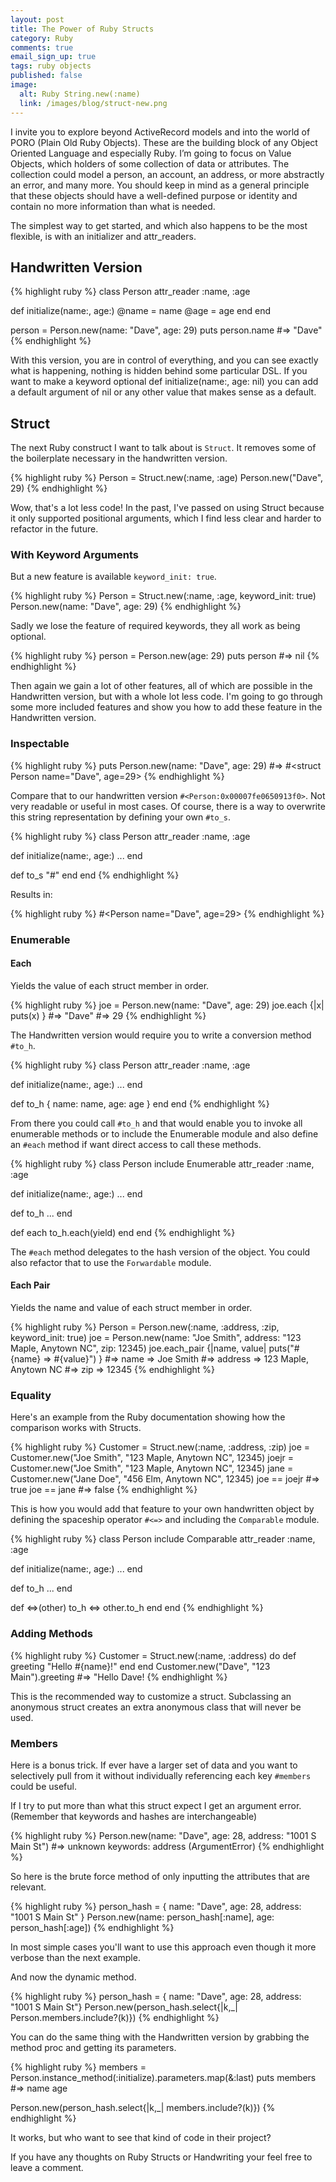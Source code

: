 ```yaml
---
layout: post
title: The Power of Ruby Structs
category: Ruby
comments: true
email_sign_up: true
tags: ruby objects
published: false
image:
  alt: Ruby String.new(:name)
  link: /images/blog/struct-new.png
---
```


I invite you to explore beyond ActiveRecord models and into the world of PORO (Plain Old Ruby Objects). These are the building block of any Object Oriented Language and especially Ruby. I’m going to focus on Value Objects, which holders of some collection of data or attributes. The collection could model a person, an account, an address, or more abstractly an error, and many more. You should keep in mind as a general principle that these objects should have a well-defined purpose or identity and contain no more information than what is needed.

The simplest way to get started, and which also happens to be the most flexible, is with an initializer and attr_readers.

## Handwritten Version

{% highlight ruby %}
class Person
  attr_reader :name, :age

  def initialize(name:, age:)
    @name = name
    @age  = age
  end
end

person = Person.new(name: "Dave", age: 29)
puts person.name
#=> "Dave"
{% endhighlight %}

With this version, you are in control of everything, and you can see exactly what is happening, nothing is hidden behind some particular DSL. If you want to make a keyword optional def initialize(name:, age: nil) you can add a default argument of nil or any other value that makes sense as a default.

## Struct

The next Ruby construct I want to talk about is `Struct`. It removes some of the boilerplate necessary in the handwritten version. 

{% highlight ruby %}
Person = Struct.new(:name, :age)
Person.new("Dave", 29)
{% endhighlight %}

Wow, that's a lot less code! In the past, I've passed on using Struct because it only supported positional arguments, which I find less clear and harder to refactor in the future.

### With Keyword Arguments

But a new feature is available `keyword_init: true`.

{% highlight ruby %}
Person = Struct.new(:name, :age, keyword_init: true)
Person.new(name: "Dave", age: 29)
{% endhighlight %}

Sadly we lose the feature of required keywords, they all work as being optional.

{% highlight ruby %}
person = Person.new(age: 29)
puts person
#=> nil
{% endhighlight %}

Then again we gain a lot of other features, all of which are possible in the Handwritten version, but with a whole lot less code. I'm going to go through some more included features and show you how to add these feature in the Handwritten version.

### Inspectable
{% highlight ruby %}
puts Person.new(name: "Dave", age: 29)
#=> #<struct Person name="Dave", age=29>
{% endhighlight %}

Compare that to our handwritten version `#<Person:0x00007fe0650913f0>`. Not very readable or useful in most cases. Of course, there is a way to overwrite this string representation by defining your own `#to_s`.

{% highlight ruby %}
class Person
  attr_reader :name, :age

  def initialize(name:, age:) ... end
  
  def to_s
    "#<Person name=#{name.inspect}, age=#{age.inspect}>"
  end
end
{% endhighlight %}

Results in:

{% highlight ruby %}
#<Person name="Dave", age=29>
{% endhighlight %}

### Enumerable

#### Each

Yields the value of each struct member in order.

{% highlight ruby %}
joe = Person.new(name: "Dave", age: 29)
joe.each {|x| puts(x) }
#=> "Dave"
#=> 29
{% endhighlight %}

The Handwritten version would require you to write a conversion method `#to_h`. 

{% highlight ruby %}
class Person
  attr_reader :name, :age

  def initialize(name:, age:) ... end
  
  def to_h
    { name: name, age: age }
  end
end
{% endhighlight %}

From there you could call `#to_h` and that would enable you to invoke all enumerable methods or to include the Enumerable module and also define an `#each` method if want direct access to call these methods.

{% highlight ruby %}
class Person
  include Enumerable
  attr_reader :name, :age

  def initialize(name:, age:) ... end
  
  def to_h ... end
  
  def each
    to_h.each(yield)
  end
end
{% endhighlight %}

The `#each` method delegates to the hash version of the object. You could also refactor that to use the `Forwardable` module. 

#### Each Pair

Yields the name and value of each struct member in order.

{% highlight ruby %}
Person = Person.new(:name, :address, :zip, keyword_init: true)
joe = Person.new(name: "Joe Smith", address: "123 Maple, Anytown NC", zip: 12345)
joe.each_pair {|name, value| puts("#{name} => #{value}") }
#=> name => Joe Smith
#=> address => 123 Maple, Anytown NC
#=> zip => 12345
{% endhighlight %}

### Equality


Here's an example from the Ruby documentation showing how the comparison works with Structs.

{% highlight ruby %}
Customer = Struct.new(:name, :address, :zip)
joe   = Customer.new("Joe Smith", "123 Maple, Anytown NC", 12345)
joejr = Customer.new("Joe Smith", "123 Maple, Anytown NC", 12345)
jane  = Customer.new("Jane Doe", "456 Elm, Anytown NC", 12345)
joe == joejr   #=> true
joe == jane    #=> false
{% endhighlight %}

This is how you would add that feature to your own handwritten object by defining the spaceship operator `#<=>` and including the `Comparable` module.

{% highlight ruby %}
class Person
  include Comparable
  attr_reader :name, :age

  def initialize(name:, age:) ... end
  
  def to_h ... end
  
  def <=>(other)
    to_h <=> other.to_h
  end
end
{% endhighlight %}

### Adding Methods
{% highlight ruby %}
Customer = Struct.new(:name, :address) do
  def greeting
    "Hello #{name}!"
  end
end
Customer.new("Dave", "123 Main").greeting  #=> "Hello Dave!
{% endhighlight %}

This is the recommended way to customize a struct. Subclassing an anonymous struct creates an extra anonymous class that will never be used.

### Members

Here is a bonus trick. If ever have a larger set of data and you want to selectively pull from it without individually referencing each key `#members` could be useful.

 
 If I try to put more than what this struct expect I get an argument error. (Remember that keywords and hashes are interchangeable)
 
{% highlight ruby %}
Person.new(name: "Dave", age: 28, address: "1001 S Main St")
#=> unknown keywords: address (ArgumentError)
{% endhighlight %}

So here is the brute force method of only inputting the attributes that are relevant.

{% highlight ruby %}
person_hash = { name: "Dave", age: 28, address: "1001 S Main St" }
Person.new(name: person_hash[:name], age: person_hash[:age])
{% endhighlight %}

In most simple cases you'll want to use this approach even though it more verbose than the next example.

And now the dynamic method.

{% highlight ruby %}
person_hash = { name: "Dave", age: 28, address: "1001 S Main St"}
Person.new(person_hash.select{|k,_| Person.members.include?(k)})
{% endhighlight %}

You can do the same thing with the Handwritten version by grabbing the method proc and getting its parameters.

{% highlight ruby %}
members = Person.instance_method(:initialize).parameters.map(&:last)
puts members
#=> name
    age
    
Person.new(person_hash.select{|k,_| members.include?(k)})
{% endhighlight %}

It works, but who want to see that kind of code in their project? 

If you have any thoughts on Ruby Structs or Handwriting your feel free to leave a comment.

